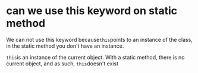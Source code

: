 # can we use this keyword on static method

We can not use this keyword because`this`points to an instance of the class, in the static method you don't have an instance.

`this`is an instance of the current object. With a static method, there is no current object, and as such, `this`doesn't exist

